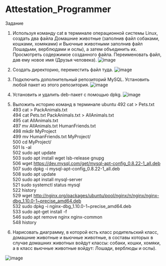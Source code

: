 # Attestation_Programmer
Задание
1. Используя команду cat в терминале операционной системы Linux, создать
два файла Домашние животные (заполнив файл собаками, кошками,
хомяками) и Вьючные животными заполнив файл Лошадьми, верблюдами и
ослы), а затем объединить их. Просмотреть содержимое созданного файла.
Переименовать файл, дав ему новое имя (Друзья человека).
![image](https://github.com/user-attachments/assets/62a2843d-c19a-48a9-8b22-5ac7be6c15ba)

2. Создать директорию, переместить файл туда.
![image](https://github.com/user-attachments/assets/dc565ff3-7807-4e32-9abc-af3c9515cc6d)

3. Подключить дополнительный репозиторий MySQL. Установить любой пакет
из этого репозитория.
![image](https://github.com/user-attachments/assets/8d71014f-d646-4a4f-bec4-5fbbc721e870)

4. Установить и удалить deb-пакет с помощью dpkg.
![image](https://github.com/user-attachments/assets/0afd00a9-507f-4119-9413-4e8f54f18a2f)

5. Выложить историю команд в терминале ubuntu
   492  cat > Pets.txt  
   493  cat > PackAnimals.txt  
   494  cat Pets.txt PackAnimals.txt > AllAnimals.txt  
   495  cat AllAnimals.txt  
   497  mv AllAnimals.txt HumanFriends.txt  
   498  mkdir MyProject  
   499  mv HumanFriends.txt MyProject/  
   500  cd MyProject/  
   501  ls -al  
   502  sudo apt update  
   503  sudo apt install wget lsb-release gnupg  
   506  wget https://dev.mysql.com/get/mysql-apt-config_0.8.22-1_all.deb  
   507  sudo dpkg -i mysql-apt-config_0.8.22-1_all.deb  
   508  sudo apt update  
   520  sudo apt install mysql-server  
   521  sudo systemctl status mysql  
   522  history  
   529  wget http://nginx.org/packages/ubuntu/pool/nginx/n/nginx/nginx-dbg_1.10.0-1~precise_amd64.deb  
   532  sudo dpkg -i nginx-dbg_1.10.0-1~precise_amd64.deb  
   533  sudo apt-get install -f  
   546  sudo apt remove nginx nginx-common  
   548  history  

6. Нарисовать диаграмму, в которой есть класс родительский класс, домашние
животные и вьючные животные, в составы которых в случае домашних
животных войдут классы: собаки, кошки, хомяки, а в класс вьючные животные
войдут: Лошади, верблюды и ослы).

![image](https://github.com/user-attachments/assets/64d61136-186a-498f-8f5a-ae344211ef50)
